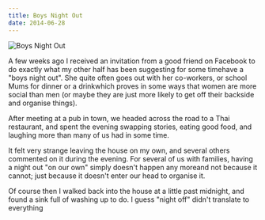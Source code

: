 ```yaml
---
title: Boys Night Out
date: 2014-06-28
---
```


![Boys Night Out](https://source.unsplash.com/7QCBakMyDCE/1600x900)

A few weeks ago I received an invitation from a good friend on Facebook to do exactly what my other half has been suggesting for some timehave a "boys night out". She quite often goes out with her co-workers, or school Mums for dinner or a drinkwhich proves in some ways that women are more social than men (or maybe they are just more likely to get off their backside and organise things).

After meeting at a pub in town, we headed across the road to a Thai restaurant, and spent the evening swapping stories, eating good food, and laughing more than many of us had in some time.

It felt very strange leaving the house on my own, and several others commented on it during the evening. For several of us with families, having a night out "on our own" simply doesn't happen any moreand not because it cannot; just because it doesn't enter our head to organise it.

Of course then I walked back into the house at a little past midnight, and found a sink full of washing up to do. I guess "night off" didn't translate to everything